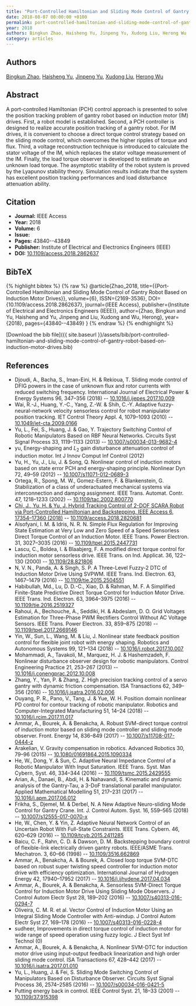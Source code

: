 ```yaml
---
title: "Port-Controlled Hamiltonian and Sliding Mode Control of Gantry Robot Based on Induction Motor Drives"
date: 2018-08-07 00:00:00 +0100
permalink: port-controlled-hamiltonian-and-sliding-mode-control-of-gantry-robot-based-on-induction-motor-drives
year: 2018
authors: Bingkun Zhao, Haisheng Yu, Jinpeng Yu, Xudong Liu, Herong Wu
category: articles
---
```

 
## Authors
[Bingkun Zhao](authors/bingkun-zhao), [Haisheng Yu](authors/haisheng-yu), [Jinpeng Yu](authors/jinpeng-yu), [Xudong Liu](authors/xudong-liu), [Herong Wu](authors/herong-wu)
 
## Abstract
A port-controlled Hamiltonian (PCH) control approach is presented to solve the position tracking problem of gantry robot based on induction motor (IM) drives. First, a robot model is established. Second, a PCH controller is designed to realize accurate position tracking of a gantry robot. For IM drives, it is convenient to choose a direct torque control strategy based on the sliding mode control, which overcomes the higher ripples of torque and flux. Third, a voltage reconstruction technique is introduced to calculate the stator voltage of the IM, which replaces the stator voltage measurement of the IM. Finally, the load torque observer is developed to estimate an unknown load torque. The asymptotic stability of the robot system is proved by the Lyapunov stability theory. Simulation results indicate that the system has excellent position tracking performances and load disturbance attenuation ability.
 
## Citation
- **Journal:** IEEE Access
- **Year:** 2018
- **Volume:** 6
- **Issue:** 
- **Pages:** 43840--43849
- **Publisher:** Institute of Electrical and Electronics Engineers (IEEE)
- **DOI:** [10.1109/access.2018.2862637](https://doi.org/10.1109/access.2018.2862637)
 
## BibTeX
{% highlight bibtex %}
{% raw %}
@article{Zhao_2018,
  title={{Port-Controlled Hamiltonian and Sliding Mode Control of Gantry Robot Based on Induction Motor Drives}},
  volume={6},
  ISSN={2169-3536},
  DOI={10.1109/access.2018.2862637},
  journal={IEEE Access},
  publisher={Institute of Electrical and Electronics Engineers (IEEE)},
  author={Zhao, Bingkun and Yu, Haisheng and Yu, Jinpeng and Liu, Xudong and Wu, Herong},
  year={2018},
  pages={43840--43849}
}
{% endraw %}
{% endhighlight %}
 
[Download the bib file]({{ site.baseurl }}/assets/bib/port-controlled-hamiltonian-and-sliding-mode-control-of-gantry-robot-based-on-induction-motor-drives.bib)
 
## References
- Djoudi, A., Bacha, S., Iman-Eini, H. & Rekioua, T. Sliding mode control of DFIG powers in the case of unknown flux and rotor currents with reduced switching frequency. International Journal of Electrical Power &amp; Energy Systems 96, 347–356 (2018) -- [10.1016/j.ijepes.2017.10.009](https://doi.org/10.1016/j.ijepes.2017.10.009)
- Wai, R.-J., Huang, Y.-C., Yang, Z.-W. & Shih, C.-Y. Adaptive fuzzy-neural-network velocity sensorless control for robot manipulator position tracking. IET Control Theory Appl. 4, 1079–1093 (2010) -- [10.1049/iet-cta.2009.0166](https://doi.org/10.1049/iet-cta.2009.0166)
- Yu, L., Fei, S., Huang, J. & Gao, Y. Trajectory Switching Control of Robotic Manipulators Based on RBF Neural Networks. Circuits Syst Signal Process 33, 1119–1133 (2013) -- [10.1007/s00034-013-9682-4](https://doi.org/10.1007/s00034-013-9682-4)
- yu, Energy-shaping and $L_{2}$ gain disturbance attenuation control of induction motor. Int J Innov Comput Inf Control (2012)
- Yu, H., Yu, J., Liu, J. & Song, Q. Nonlinear control of induction motors based on state error PCH and energy-shaping principle. Nonlinear Dyn 72, 49–59 (2012) -- [10.1007/s11071-012-0689-3](https://doi.org/10.1007/s11071-012-0689-3)
- Ortega, R., Spong, M. W., Gomez-Estern, F. & Blankenstein, G. Stabilization of a class of underactuated mechanical systems via interconnection and damping assignment. IEEE Trans. Automat. Contr. 47, 1218–1233 (2002) -- [10.1109/tac.2002.800770](https://doi.org/10.1109/tac.2002.800770)
- [Chi, J., Yu, H. & Yu, J. Hybrid Tracking Control of 2-DOF SCARA Robot via Port-Controlled Hamiltonian and Backstepping. IEEE Access 6, 17354–17360 (2018)](hybrid-tracking-control-of-2-dof-scara-robot-via-port-controlled-hamiltonian-and-backstepping) -- [10.1109/access.2018.2820681](https://doi.org/10.1109/access.2018.2820681)
- Alsofyani, I. M. & Idris, N. R. N. Simple Flux Regulation for Improving State Estimation at Very Low and Zero Speed of a Speed Sensorless Direct Torque Control of an Induction Motor. IEEE Trans. Power Electron. 31, 3027–3035 (2016) -- [10.1109/tpel.2015.2447731](https://doi.org/10.1109/tpel.2015.2447731)
- Lascu, C., Boldea, I. & Blaabjerg, F. A modified direct torque control for induction motor sensorless drive. IEEE Trans. on Ind. Applicat. 36, 122–130 (2000) -- [10.1109/28.821806](https://doi.org/10.1109/28.821806)
- N, V. N., Panda, A. & Singh, S. P. A Three-Level Fuzzy-2 DTC of Induction Motor Drive Using SVPWM. IEEE Trans. Ind. Electron. 63, 1467–1479 (2016) -- [10.1109/tie.2015.2504551](https://doi.org/10.1109/tie.2015.2504551)
- Habibullah, Md., Lu, D. D.-C., Xiao, D. & Rahman, M. F. A Simplified Finite-State Predictive Direct Torque Control for Induction Motor Drive. IEEE Trans. Ind. Electron. 63, 3964–3975 (2016) -- [10.1109/tie.2016.2519327](https://doi.org/10.1109/tie.2016.2519327)
- Rahoui, A., Bechouche, A., Seddiki, H. & Abdeslam, D. O. Grid Voltages Estimation for Three-Phase PWM Rectifiers Control Without AC Voltage Sensors. IEEE Trans. Power Electron. 33, 859–875 (2018) -- [10.1109/tpel.2017.2669146](https://doi.org/10.1109/tpel.2017.2669146)
- Yin, W., Sun, L., Wang, M. & Liu, J. Nonlinear state feedback position control for flexible joint robot with energy shaping. Robotics and Autonomous Systems 99, 121–134 (2018) -- [10.1016/j.robot.2017.10.007](https://doi.org/10.1016/j.robot.2017.10.007)
- Mohammadi, A., Tavakoli, M., Marquez, H. J. & Hashemzadeh, F. Nonlinear disturbance observer design for robotic manipulators. Control Engineering Practice 21, 253–267 (2013) -- [10.1016/j.conengprac.2012.10.008](https://doi.org/10.1016/j.conengprac.2012.10.008)
- Zhang, Y., Yan, P. & Zhang, Z. High precision tracking control of a servo gantry with dynamic friction compensation. ISA Transactions 62, 349–356 (2016) -- [10.1016/j.isatra.2016.02.006](https://doi.org/10.1016/j.isatra.2016.02.006)
- Ouyang, P. R., Pano, V., Tang, J. & Yue, W. H. Position domain nonlinear PD control for contour tracking of robotic manipulator. Robotics and Computer-Integrated Manufacturing 51, 14–24 (2018) -- [10.1016/j.rcim.2017.11.017](https://doi.org/10.1016/j.rcim.2017.11.017)
- Ammar, A., Bourek, A. & Benakcha, A. Robust SVM-direct torque control of induction motor based on sliding mode controller and sliding mode observer. Front. Energy 14, 836–849 (2017) -- [10.1007/s11708-017-0444-z](https://doi.org/10.1007/s11708-017-0444-z)
- Arakelian, V. Gravity compensation in robotics. Advanced Robotics 30, 79–96 (2015) -- [10.1080/01691864.2015.1090334](https://doi.org/10.1080/01691864.2015.1090334)
- He, W., Dong, Y. & Sun, C. Adaptive Neural Impedance Control of a Robotic Manipulator With Input Saturation. IEEE Trans. Syst. Man Cybern, Syst. 46, 334–344 (2016) -- [10.1109/tsmc.2015.2429555](https://doi.org/10.1109/tsmc.2015.2429555)
- Arian, A., Danaei, B., Abdi, H. & Nahavandi, S. Kinematic and dynamic analysis of the Gantry-Tau, a 3-DoF translational parallel manipulator. Applied Mathematical Modelling 51, 217–231 (2017) -- [10.1016/j.apm.2017.06.012](https://doi.org/10.1016/j.apm.2017.06.012)
- Frikha, S., Djemel, M. & Derbel, N. A New Adaptive Neuro-sliding Mode Control for Gantry Crane. Int. J. Control Autom. Syst. 16, 559–565 (2018) -- [10.1007/s12555-017-0070-x](https://doi.org/10.1007/s12555-017-0070-x)
- He, W., Chen, Y. & Yin, Z. Adaptive Neural Network Control of an Uncertain Robot With Full-State Constraints. IEEE Trans. Cybern. 46, 620–629 (2016) -- [10.1109/tcyb.2015.2411285](https://doi.org/10.1109/tcyb.2015.2411285)
- Baicu, C. F., Rahn, C. D. & Dawson, D. M. Backstepping boundary control of flexible-link electrically driven gantry robots. IEEE/ASME Trans. Mechatron. 3, 60–66 (1998) -- [10.1109/3516.662869](https://doi.org/10.1109/3516.662869)
- Ammar, A., Benakcha, A. & Bourek, A. Closed loop torque SVM-DTC based on robust super twisting speed controller for induction motor drive with efficiency optimization. International Journal of Hydrogen Energy 42, 17940–17952 (2017) -- [10.1016/j.ijhydene.2017.04.034](https://doi.org/10.1016/j.ijhydene.2017.04.034)
- Ammar, A., Bourek, A. & Benakcha, A. Sensorless SVM-Direct Torque Control for Induction Motor Drive Using Sliding Mode Observers. J Control Autom Electr Syst 28, 189–202 (2016) -- [10.1007/s40313-016-0294-7](https://doi.org/10.1007/s40313-016-0294-7)
- Oliveira, C. M. R. et al. Vector Control of Induction Motor Using an Integral Sliding Mode Controller with Anti-windup. J Control Autom Electr Syst 27, 169–178 (2016) -- [10.1007/s40313-016-0228-4](https://doi.org/10.1007/s40313-016-0228-4)
- sudheer, Improvements in direct torque control of induction motor for wide range of speed operation using fuzzy logic. J Elect Syst Inf Technol (0)
- Ammar, A., Bourek, A. & Benakcha, A. Nonlinear SVM-DTC for induction motor drive using input-output feedback linearization and high order sliding mode control. ISA Transactions 67, 428–442 (2017) -- [10.1016/j.isatra.2017.01.010](https://doi.org/10.1016/j.isatra.2017.01.010)
- Yu, L., Huang, J. & Fei, S. Sliding Mode Switching Control of Manipulators Based on Disturbance Observer. Circuits Syst Signal Process 36, 2574–2585 (2016) -- [10.1007/s00034-016-0421-5](https://doi.org/10.1007/s00034-016-0421-5)
- Putting energy back in control. IEEE Control Syst. 21, 18–33 (2001) -- [10.1109/37.915398](https://doi.org/10.1109/37.915398)

